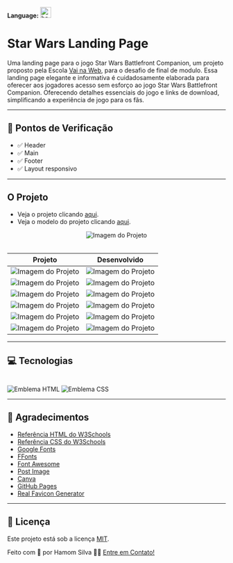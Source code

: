 **Language:** 
<kbd title="Switch language">
  <a href="https://github.com/hamomgs/star-wars-landing-page" title="Switch language" target="_blank">
    <img width="25em" alt="bandeira do reino unido" src="https://i.postimg.cc/wxCLhRYN/download-39.png" />
  </a>
</kbd>

# Star Wars Landing Page

Uma landing page para o jogo Star Wars Battlefront Companion, um projeto proposto pela Escola [Vai na Web](https://www.vainaweb.com.br), para o desafio de final de modulo. Essa landing page elegante e informativa é cuidadosamente elaborada para oferecer aos jogadores acesso sem esforço ao jogo Star Wars Battlefront Companion. Oferecendo detalhes essenciais do jogo e links de download, simplificando a experiência de jogo para os fãs.

---

## 📍 Pontos de Verificação

- ✅ Header
- ✅ Main
- ✅ Footer
- ✅ Layout responsivo

---

## O Projeto

- Veja o projeto clicando [aqui](https://hamomgs.github.io/star-wars-landing-page/).
- Veja o modelo do projeto clicando [aqui](https://xd.adobe.com/view/aaf75fc2-eba3-41ec-bc48-de80d0615154-ffa4/).

<div align="center">
 <img src="https://i.postimg.cc/jjLRRTBw/Captura-de-tela-2022-05-22-020537.png" alt="Imagem do Projeto" />
</div>

<br/>

|  Projeto | Desenvolvido |
|----------|-----------------|
| ![Imagem do Projeto](https://i.postimg.cc/jjLRRTBw/Captura-de-tela-2022-05-22-020537.png) | ![Imagem do Projeto](https://i.postimg.cc/jjLRRTBw/Captura-de-tela-2022-05-22-020537.png) |
| ![Imagem do Projeto](https://i.postimg.cc/kX8QYDCj/imagem-2022-05-22-135357606.png) | ![Imagem do Projeto](https://i.postimg.cc/kX8QYDCj/imagem-2022-05-22-135357606.png) |
| ![Imagem do Projeto](https://i.postimg.cc/mDfzHyzB/image.png) | ![Imagem do Projeto](https://i.postimg.cc/mDfzHyzB/image.png) |
| ![Imagem do Projeto](https://i.postimg.cc/ZnPMSH3R/image.png) | ![Imagem do Projeto](https://i.postimg.cc/ZnPMSH3R/image.png) |
| ![Imagem do Projeto](https://i.postimg.cc/NMJDtnCp/imagem-2022-05-22-140050344.png) | ![Imagem do Projeto](https://i.postimg.cc/NMJDtnCp/imagem-2022-05-22-140050344.png) |
| ![Imagem do Projeto](https://i.postimg.cc/pdkYQ7vR/imagem-2022-05-22-140137302.png) | ![Imagem do Projeto](https://i.postimg.cc/pdkYQ7vR/imagem-2022-05-22-140137302.png) |

---

## 💻 Tecnologias

<div style="display: inline_block"><br>
 <img align="center" alt="Emblema HTML" src="https://img.shields.io/badge/HTML5-E34F26?style=for-the-badge&logo=html5&logoColor=white" />
 <img align="center" alt="Emblema CSS" src="https://img.shields.io/badge/CSS3-1572B6?style=for-the-badge&logo=css3&logoColor=white" />
</div>

---

## 💚 Agradecimentos

* [Referência HTML do W3Schools](https://www.w3schools.com/tags/)
* [Referência CSS do W3Schools](https://www.w3schools.com/cssref/)
* [Google Fonts](https://fonts.google.com)
* [FFonts](www.ffonts.net/)
* [Font Awesome](https://fontawesome.com)
* [Post Image](https://postimages.org)
* [Canva](https://canva.com)
* [GitHub Pages](https://pages.github.com)
* [Real Favicon Generator](https://realfavicongenerator.net)

---

## 📝 Licença

Este projeto está sob a licença [MIT](https://github.com/hamomgs/star-wars-landing-page/blob/main/LICENCE.md).

Feito com 💙 por Hamom Silva 👋🏽 [Entre em Contato!](https://www.linkedin.com/in/hamomgs/)
